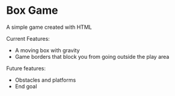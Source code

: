 # Box Game
 A simple game created with HTML
 
 Current Features:
 - A moving box with gravity
 - Game borders that block you from going outside the play area
 
 Future features:
 - Obstacles and platforms
 - End goal
